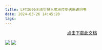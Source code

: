 ```yaml
---
title: LFT3600无线型投入式液位变送器说明书
date: 2024-03-26 14:45:20
tags:
---
```

<center>
<a href=LFT3600无线型投入式液位变送器说明书.pdf>点击下载此文档</a>
</center>

![](LFT3600无线型投入式液位变送器说明书_1.webp)
![](LFT3600无线型投入式液位变送器说明书_2.webp)